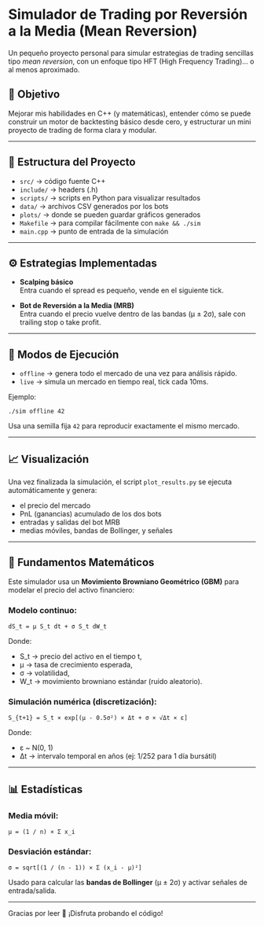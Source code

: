 # Simulador de Trading por Reversión a la Media (Mean Reversion)

Un pequeño proyecto personal para simular estrategias de trading sencillas tipo *mean reversion*, con un enfoque tipo HFT (High Frequency Trading)... o al menos aproximado.

## 🎯 Objetivo

Mejorar mis habilidades en C++ (y matemáticas), entender cómo se puede construir un motor de backtesting básico desde cero, y estructurar un mini proyecto de trading de forma clara y modular.

---

## 📁 Estructura del Proyecto

- `src/` → código fuente C++
- `include/` → headers (.h)
- `scripts/` → scripts en Python para visualizar resultados
- `data/` → archivos CSV generados por los bots
- `plots/` → donde se pueden guardar gráficos generados
- `Makefile` → para compilar fácilmente con `make && ./sim`
- `main.cpp` → punto de entrada de la simulación

---

## ⚙️ Estrategias Implementadas

- **Scalping básico**  
  Entra cuando el spread es pequeño, vende en el siguiente tick.

- **Bot de Reversión a la Media (MRB)**  
  Entra cuando el precio vuelve dentro de las bandas (μ ± 2σ), sale con trailing stop o take profit.

---

## 🔁 Modos de Ejecución

- `offline` → genera todo el mercado de una vez para análisis rápido.
- `live` → simula un mercado en tiempo real, tick cada 10ms.

Ejemplo:
```
./sim offline 42
```
Usa una semilla fija `42` para reproducir exactamente el mismo mercado.

---

## 📈 Visualización

Una vez finalizada la simulación, el script `plot_results.py` se ejecuta automáticamente y genera:

- el precio del mercado
- PnL (ganancias) acumulado de los dos bots
- entradas y salidas del bot MRB
- medias móviles, bandas de Bollinger, y señales

---

## 🧠 Fundamentos Matemáticos

Este simulador usa un **Movimiento Browniano Geométrico (GBM)** para modelar el precio del activo financiero:

### Modelo continuo:
    dS_t = μ S_t dt + σ S_t dW_t

Donde:
- S_t → precio del activo en el tiempo t,
- μ → tasa de crecimiento esperada,
- σ → volatilidad,
- W_t → movimiento browniano estándar (ruido aleatorio).

### Simulación numérica (discretización):
    S_{t+1} = S_t × exp[(μ - 0.5σ²) × Δt + σ × √Δt × ε]

Donde:
- ε ~ N(0, 1)
- Δt → intervalo temporal en años (ej: 1/252 para 1 día bursátil)

---

## 📊 Estadísticas

### Media móvil:
    μ = (1 / n) × Σ x_i

### Desviación estándar:
    σ = sqrt[(1 / (n - 1)) × Σ (x_i - μ)²]

Usado para calcular las **bandas de Bollinger** (μ ± 2σ) y activar señales de entrada/salida.

---

Gracias por leer 🙏 ¡Disfruta probando el código!